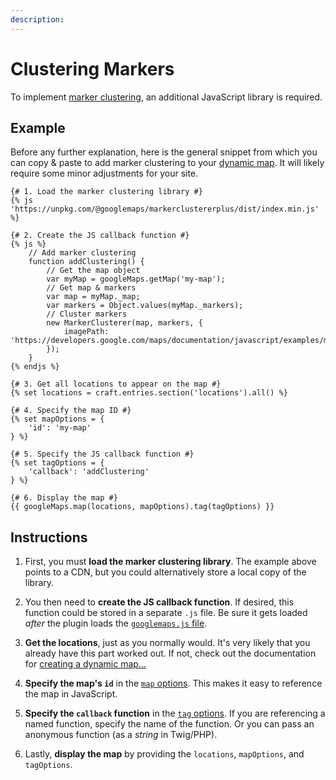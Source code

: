 ```yaml
---
description:
---
```


# Clustering Markers

To implement [marker clustering](https://developers.google.com/maps/documentation/javascript/marker-clustering), an additional JavaScript library is required.

## Example

Before any further explanation, here is the general snippet from which you can copy & paste to add marker clustering to your [dynamic map](/dynamic-maps/). It will likely require some minor adjustments for your site.

```twig
{# 1. Load the marker clustering library #}
{% js 'https://unpkg.com/@googlemaps/markerclustererplus/dist/index.min.js' %}

{# 2. Create the JS callback function #}
{% js %}
    // Add marker clustering
    function addClustering() {
        // Get the map object
        var myMap = googleMaps.getMap('my-map');
        // Get map & markers
        var map = myMap._map;
        var markers = Object.values(myMap._markers);
        // Cluster markers
        new MarkerClusterer(map, markers, {
            imagePath: 'https://developers.google.com/maps/documentation/javascript/examples/markerclusterer/m'
        });
    }
{% endjs %}

{# 3. Get all locations to appear on the map #}
{% set locations = craft.entries.section('locations').all() %}

{# 4. Specify the map ID #}
{% set mapOptions = {
    'id': 'my-map'
} %}

{# 5. Specify the JS callback function #}
{% set tagOptions = {
    'callback': 'addClustering'
} %}

{# 6. Display the map #}
{{ googleMaps.map(locations, mapOptions).tag(tagOptions) }}
```

## Instructions

1. First, you must **load the marker clustering library**. The example above points to a CDN, but you could alternatively store a local copy of the library.

2. You then need to **create the JS callback function**. If desired, this function could be stored in a separate `.js` file. Be sure it gets loaded _after_ the plugin loads the [`googlemaps.js` file](/javascript/googlemaps.js/).

3. **Get the locations**, just as you normally would.  It's very likely that you already have this part worked out. If not, check out the documentation for [creating a dynamic map...](/dynamic-maps/)

4. **Specify the map's `id`** in the [`map` options](/dynamic-maps/basic-map-management/#map-locations-options). This makes it easy to reference the map in JavaScript.

5. **Specify the `callback` function** in the [`tag` options](/dynamic-maps/twig-php-methods/#tag-options). If you are referencing a named function, specify the name of the function. Or you can pass an anonymous function (as a _string_ in Twig/PHP).

6. Lastly, **display the map** by providing the `locations`, `mapOptions`, and `tagOptions`.

